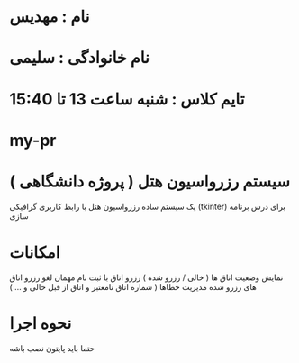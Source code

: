 # نام : مهدیس 
# نام خانوادگی : سلیمی
# تایم کلاس : شنبه ساعت 13 تا 15:40 
# my-pr
# سیستم رزرواسیون هتل ( پروژه دانشگاهی )
یک سیستم ساده رزرواسیون هتل با رابط کاربری گرافیکی (tkinter) برای درس برنامه سازی 

# امکانات 
نمایش وضعیت اتاق ها ( خالی / رزرو شده )
رزرو اتاق با ثبت نام مهمان 
لغو رزرو اتاق های رزرو شده 
مدیریت خطاها ( شماره اتاق نامعتبر و اتاق از قبل خالی و ... )
 # نحوه اجرا 
 حتما باید پایتون نصب باشه 
